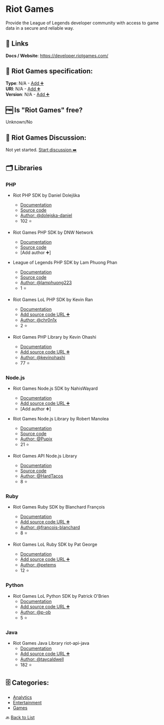 # Riot Games
Provide the League of Legends developer community with access to game data in a secure and reliable way.

##  🔗 Links
**Docs / Website**: https://developer.riotgames.com/

## 🧬 Riot Games specification:
**Type**: N/A - [Add ➕](https://github.com/apis-list/apis-list/edit/main/apis-list.yaml)  
**URI**: N/A - [Add ➕](https://github.com/apis-list/apis-list/edit/main/apis-list.yaml)  
**Version**: N/A - [Add ➕](https://github.com/apis-list/apis-list/edit/main/apis-list.yaml)

## 🆓 Is "Riot Games" free?
 Unknown/No 

## 💬 Riot Games Discussion:
Not yet started. [Start discussion ➡️](https://github.com/apis-list/apis-list/discussions/new)

## 🗂️ Libraries
### PHP
- Riot PHP SDK by Daniel Dolejška
    - [Documentation](https://github.com/dolejska-daniel/riot-api)
    - [Source code](https://github.com/dolejska-daniel/riot-api/tree/master/src)
    - [Author: @dolejska-daniel](https://github.com/dolejska-daniel)
    - 102 ⭐

- Riot Games PHP SDK by DNW Network
    - [Documentation](https://packagist.org/packages/dnwnetwork/php-riot-api)
    - [Source code](https://github.com/DNWNetwork/php-riot-api)
    - [Add author ➕]

- League of Legends PHP SDK by Lam Phuong Phan
    - [Documentation](https://packagist.org/packages/lpphan/riot-api)
    - [Source code](https://github.com/lamphuong223/riot-api-php)
    - [Author: @lamphuong223](https://github.com/lamphuong223)
    - 1 ⭐

- Riot Games LoL PHP SDK by Kevin Ran
    - [Documentation](https://github.com/chr0n1x/league-of-legends-api-core)
    - [Add source code URL ➕]()
    - [Author: @chr0n1x](https://github.com/chr0n1x)
    - 2 ⭐

- Riot Games PHP Library by Kevin Ohashi
    - [Documentation](https://github.com/kevinohashi/php-riot-api)
    - [Add source code URL ➕]()
    - [Author: @kevinohashi](https://github.com/kevinohashi)
    - 77 ⭐

### Node.js
- Riot Games Node.js SDK by NahisWayard
    - [Documentation](https://github.com/NahisWayard/wrapper-node-riot-api)
    - [Add source code URL ➕]()
    - [Add author ➕]

- Riot Games Node.js Library by Robert Manolea
    - [Documentation](https://www.npmjs.com/package/lol-riot-api)
    - [Source code](https://github.com/Pupix/lol-riot-api)
    - [Author: @Pupix](https://github.com/Pupix)
    - 21 ⭐

- Riot Games API Node.js Library
    - [Documentation](https://developer.riotgames.com/api/methods)
    - [Source code](https://github.com/HardTacos/riot-games-api-nodejs)
    - [Author: @HardTacos](https://github.com/HardTacos)
    - 8 ⭐

### Ruby
- Riot Games Ruby SDK by Blanchard François
    - [Documentation](https://github.com/francois-blanchard/riot_lol_api)
    - [Add source code URL ➕]()
    - [Author: @francois-blanchard](https://github.com/francois-blanchard)
    - 8 ⭐

- Riot Games LoL Ruby SDK by Pat George
    - [Documentation](https://github.com/petems/riot_api)
    - [Add source code URL ➕]()
    - [Author: @petems](https://github.com/petems)
    - 12 ⭐

### Python
- Riot Games LoL Python SDK by Patrick O&#x27;Brien
    - [Documentation](https://github.com/p-ob/lolPy)
    - [Add source code URL ➕]()
    - [Author: @p-ob](https://github.com/p-ob)
    - 5 ⭐

### Java
- Riot Games Java Library riot-api-java
    - [Documentation](https://github.com/rithms/riot-api-java)
    - [Add source code URL ➕]()
    - [Author: @taycaldwell](https://github.com/taycaldwell)
    - 182 ⭐


## 🗄️ Categories:
- [Analytics](https://github.com/apis-list/apis-list#analytics-)
- [Entertainment](https://github.com/apis-list/apis-list#entertainment-)
- [Games](https://github.com/apis-list/apis-list#games-)

🔙  [Back to List](https://github.com/apis-list/apis-list)
